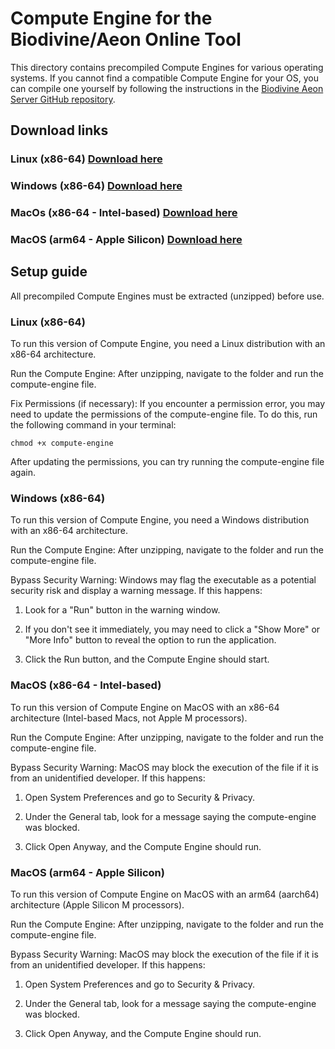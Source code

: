 # Compute Engine for the Biodivine/Aeon Online Tool

This directory contains precompiled Compute Engines for various operating systems. If you cannot find a compatible Compute Engine for your OS, you can compile one yourself by following the instructions in the <a href="https://github.com/sybila/biodivine-aeon-server">Biodivine Aeon Server GitHub repository</a>.

## Download links

### Linux (x86-64) <a href="https://github.com/sybila/biodivine-control-tool/raw/refs/heads/main/ComputeEngine/Linux-x86-64bit-Compute-Engine.zip">Download here</a>

### Windows (x86-64) <a href="https://github.com/sybila/biodivine-control-tool/raw/refs/heads/main/ComputeEngine/Windows-x86-64bit-Compute-Engine.zip">Download here</a>

### MacOs (x86-64 - Intel-based) <a href="https://github.com/sybila/biodivine-control-tool/raw/refs/heads/main/ComputeEngine/MacOs-x86-64bit-Compute-Engine.zip">Download here</a>

### MacOS (arm64 - Apple Silicon) <a href="https://github.com/sybila/biodivine-control-tool/raw/refs/heads/main/ComputeEngine/MacOs-arm64-Compute-Engine.zip">Download here</a>

## Setup guide

All precompiled Compute Engines must be extracted (unzipped) before use.

### Linux (x86-64)

To run this version of Compute Engine, you need a Linux distribution with an x86-64 architecture.

Run the Compute Engine: After unzipping, navigate to the folder and run the compute-engine file.

Fix Permissions (if necessary): If you encounter a permission error, you may need to update the permissions of the compute-engine file. To do this, run the following command in your terminal:

    chmod +x compute-engine

After updating the permissions, you can try running the compute-engine file again.

### Windows (x86-64)

To run this version of Compute Engine, you need a Windows distribution with an x86-64 architecture.

Run the Compute Engine: After unzipping, navigate to the folder and run the compute-engine file.

Bypass Security Warning: Windows may flag the executable as a potential security risk and display a warning message. If this happens:

1) Look for a "Run" button in the warning window.

2) If you don't see it immediately, you may need to click a "Show More" or "More Info" button to reveal the option to run the application.

3) Click the Run button, and the Compute Engine should start.

### MacOS (x86-64 - Intel-based)

To run  this version of Compute Engine on MacOS with an x86-64 architecture (Intel-based Macs, not Apple M processors).

Run the Compute Engine: After unzipping, navigate to the folder and run the compute-engine file.

Bypass Security Warning: MacOS may block the execution of the file if it is from an unidentified developer. If this happens:

1) Open System Preferences and go to Security & Privacy.

2) Under the General tab, look for a message saying the compute-engine was blocked.

3) Click Open Anyway, and the Compute Engine should run.

### MacOS (arm64 - Apple Silicon)

To run  this version of Compute Engine on MacOS with an arm64 (aarch64) architecture (Apple Silicon M processors).

Run the Compute Engine: After unzipping, navigate to the folder and run the compute-engine file.

Bypass Security Warning: MacOS may block the execution of the file if it is from an unidentified developer. If this happens:

1) Open System Preferences and go to Security & Privacy.

2) Under the General tab, look for a message saying the compute-engine was blocked.

3) Click Open Anyway, and the Compute Engine should run.

